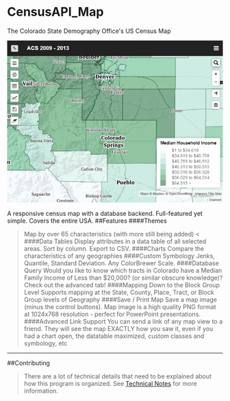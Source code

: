 # CensusAPI_Map
The Colorado State Demography Office's US Census Map


![Census Map](image/censusmap.png)


A responsive census map with a database backend.  Full-featured yet simple.  Covers the entire USA.
##Features
####Themes
> Map by over 65 characteristics (with more still being added) <
####Data Tables
> Display attributes in a data table of all selected areas.  Sort by column.  Export to CSV.
####Charts
> Compare the characteristics of any geographies
####Custom Symbology
> Jenks, Quantile, Standard Deviation.  Any ColorBrewer Scale.
####Database Query
> Would you like to know which tracts in Colorado have a Median Family Income of Less than $20,000? (or similar obscure knowledge)?  Check out the advanced tab!
####Mapping Down to the Block Group Level
> Supports mapping at the State, County, Place, Tract, or Block Group levels of Geography
####Save / Print Map
> Save a map image (minus the control buttons).  Map image is a high quality PNG format at 1024x768 resolution - perfect for PowerPoint presentations.
####Advanced Link Support
>You can send a link of any map view to a friend.  They will see the map EXACTLY how you saw it, even if you had a chart open, the datatable maximized, custom classes and symbology, etc
***
##Contributing
>There are a lot of technical details that need to be explained about how this program is organized.  See [Technical Notes](TechnicalNotes.md) for more information.
